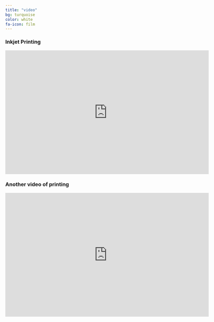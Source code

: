 ```yaml
---
title: "video"
bg: turquoise
color: white
fa-icon: film
---
```

### Inkjet Printing

<div class="icontain"><iframe width="640" height="390" src="https://www.youtube.com/embed/PV9_leLD1nY" frameborder="0" allowfullscreen></iframe></div>

### Another video of printing

<div class="icontain"><iframe width="640" height="390" src="https://www.youtube.com/embed/ZyPUq64UGlY" frameborder="0" allowfullscreen></iframe></div>

